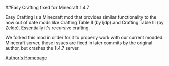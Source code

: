 ##Easy Crafting fixed for Minecraft 1.4.7

Easy Crafting is a Minecraft mod that provides similar functionality to the now out of date mods like Crafting Table II (by ljdp) and Crafting Table III (by Zeldo). Essentially it's recursive crafting.

We forked this mod in order for it to properly work with our current modded Minecraft server, these issues are fixed in later commits by the original author, but crashes the 1.4.7 server.

[Author's Homepage](http://lepko.net/minecraft/)
